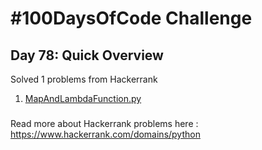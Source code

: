 # #100DaysOfCode Challenge
## Day 78: Quick Overview
Solved 1 problems from Hackerrank  
1. [MapAndLambdaFunction.py](https://github.com/divyatejakotteti/100DaysOfCode/blob/master/Day%2078/MapAndLambdaFunction.py)
### 
Read more about Hackerrank problems here : https://www.hackerrank.com/domains/python